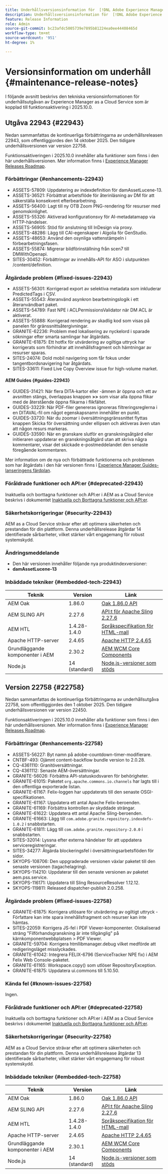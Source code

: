 ```yaml
---
title: Underhållsversionsinformation för  [!DNL Adobe Experience Manager] as a Cloud Service som är kopplad till 2025.10.0-funktionsaktivering.
description: Underhållsversionsinformation för  [!DNL Adobe Experience Manager] as a Cloud Service som är kopplad till 2025.10.0-funktionsaktivering.
feature: Release Information
role: Admin
source-git-commit: bc23afdc5005739e7895b81224ea0ee44408465d
workflow-type: tm+mt
source-wordcount: '951'
ht-degree: 1%

---
```


# Versionsinformation om underhåll {#maintenance-release-notes}

I följande avsnitt beskrivs den tekniska versionsinformationen för underhållsutgåvan av Experience Manager as a Cloud Service som är kopplad till funktionsaktivering i 2025.10.0.

## Utgåva 22943 {#22943}

Nedan sammanfattas de kontinuerliga förbättringarna av underhållsreleasen 22943, som offentliggjordes den 14 oktober 2025. Den tidigare underhållsversionen var version 22758.

Funktionsaktiveringen i 2025.10.0 innehåller alla funktioner som finns i den här underhållsversionen. Mer information finns i [Experience Manager Releases Roadmap](https://experienceleague.adobe.com/en/docs/experience-manager-release-information/aem-release-updates/update-releases-roadmap).

### Förbättringar {#enhancements-22943}

* ASSETS-57809: Uppdatering av indexdefinition för damAssetLucene-13.
* ASSETS-36521: Förbättrat arbetsflöde för återinläsning av DM för att säkerställa konsekvent efterbearbetning.
* ASSETS-56400: Lagt till ny OTB Zoom PNG-rendering för resurser med genomskinlighet.
* ASSETS-55326: Aktiverad konfigurationsvy för AI-metadatamapp via HTTP-händelser.
* ASSETS-56905: Stöd för anslutning till InDesign via proxy.
* ASSETS-48286: Lägg till CAI-egenskaper i Algolia för GenStudio.
* ASSETS-48653: Använd den osynliga vattenstämpeln i förbearbetningsfasen.
* ASSETS-55874: Migrerar bildförinställning från scen7 till DMWithOpenapi.
* SITES-30452: Förbättringar av innehålls-API för ASO i slutpunkten /content/definition.

### Åtgärdade problem {#fixed-issues-22943}

* ASSETS-56301: Korrigerad export av selektiva metadata som inkluderar PredictedTags i CSV.
* ASSETS-55543: Återanvänd asynkron bearbetningslogik i ett återanvändbart paket.
* ASSETS-54789: Fast NPE i ACLPermissionsValidator när DM ACL är aktiverat.
* ASSETS-55888: Korrigerad rendering av skadlig kod som visas på panelen för gränssnittsåtergivningar.
* GRANITE-62236: Problem med lokalisering av nyckelord i sparade sökningar efter smarta samlingar har åtgärdats.
* GRANITE-61875: Ett hotfix för utvärdering av ogiltiga uttryck har korrigerats som förhindrar att innehållsfragment och hämtningar av resurser sparas.
* SITES-24074: Dold mobil navigering som får fokus under tangentbordsnavigering har åtgärdats.
* SITES-33611: Fixed Live Copy Overview issue for high-volume market.

#### AEM Guides {#guides-22943}

* GUIDES-31421: När flera DITA-kartor eller -ämnen är öppna och ett av avsnitten stängs, överlappas knappen **>>** som visar alla öppna flikar med de återstående öppna flikarna i flikfältet.
* GUIDES-33229: När PDF-filer genereras ignoreras filtreringsreglerna i en DITAVAL-fil om något egenskapsnamn innehåller en punkt.
* GUIDES-33720: När du zoomar i översättningsgränssnittet flyttas knappen Skicka för översättning under ellipsen och aktiveras även utan att någon resurs markeras.
* GUIDES-33590: När en granskare slutför en granskningsåtgärd eller initieraren uppdaterar en granskningsåtgärd utan att skriva några kommentarer, visar det skickade e-postmeddelandet den senaste föregående kommentaren.

Mer information om de nya och förbättrade funktionerna och problemen som har åtgärdats i den här versionen finns i [Experience Manager Guides-lanseringens färdplan](https://experienceleague.adobe.com/en/docs/experience-manager-guides/using/release-info/aem-guides-releases-roadmap).

### Föråldrade funktioner och API:er {#deprecated-22943}

Inaktuella och borttagna funktioner och API:er i AEM as a Cloud Service beskrivs i dokumentet [Inaktuella och Borttagna funktioner och API:er](/help/release-notes/deprecated-removed-features.md).

### Säkerhetskorrigeringar {#security-22943}

AEM as a Cloud Service strävar efter att optimera säkerheten och prestandan för din plattform. Denna underhållsrelease åtgärdar 14 identifierade sårbarheter, vilket stärker vårt engagemang för robust systemskydd.

### Ändringsmeddelande

* Den här versionen innehåller följande nya produktindexversioner:
* **damAssetLucene-13**

### Inbäddade tekniker {#embedded-tech-22943}

| Teknik | Version | Länk |
|---|---|---|
| AEM Oak | 1.86.0 | [Oak 1.86.0 API](https://www.javadoc.io/doc/org.apache.jackrabbit/oak-api/1.86/index.html) |
| AEM SLING API | 2.27.6 | [API:t för Apache Sling 2.27.6 ](https://www.javadoc.io/doc/org.apache.sling/org.apache.sling.api/latest/index.html) |
| AEM HTL | 1.4.28-1.4.0 | [Språkspecifikation för HTML-mall](https://github.com/adobe/htl-spec) |
| Apache HTTP-server | 2.4.65 | [Apache HTTP 2.4.65](https://apache.googlesource.com/httpd/+/refs/tags/2.4.65/CHANGES) |
| Grundläggande komponenter i AEM | 2.30.2 | [AEM WCM Core Components](https://github.com/adobe/aem-core-wcm-components) |
| Node.js | 14 (standard) | [Node.js-versioner som stöds](https://experienceleague.adobe.com/en/docs/experience-manager-cloud-service/content/implementing/developing/developing-with-front-end-pipelines#node-versions) |

## Version 22758 {#22758}

Nedan sammanfattas de kontinuerliga förbättringarna av underhållsutgåva 22758, som offentliggjordes den 1 oktober 2025. Den tidigare underhållsversionen var version 22450.

Funktionsaktiveringen i 2025.10.0 innehåller alla funktioner som finns i den här underhållsversionen. Mer information finns i [Experience Manager Releases Roadmap](https://experienceleague.adobe.com/en/docs/experience-manager-release-information/aem-release-updates/update-releases-roadmap).

### Förbättringar {#enhancements-22758}

* ASSETS-56227: Byt namn på adobe-countdown-timer-modifierare.
* CNTBF-493: Ojämnt content-backflow bundle version to 2.0.28.
* CQ-4361110: Granitöversättningar.
* CQ-4361112: Senaste AEM-översättningar.
* GRANITE-56026: Förbättra API-statuskodsvaren för behörigheter.
* GRANITE-61015: Paketet `org.apache.commons.io.channels` har lagts till i den offentliga exporterade listan.
* GRANITE-61167: Felix-loggen har uppdaterats till den senaste OSGI-specifikationen.
* GRANITE-61167: Uppdatera ett antal Apache Felix-beroenden.
* GRANITE-61169: Förbättra kontrollen av skyddade strängar.
* GRANITE-61622: Uppdatera ett antal Apache Sling-beroenden.
* GRANITE-61663: Lägg till `com.adobe.granite.repository.indexdefs-1.0.2` i snabbstarten.
* GRANITE-61811: Lägg till `com.adobe.granite.repository-2.0.0` i snabbstarten.
* SITES-32014: Lyssna efter externa händelser för att uppdatera serviceregistreringar.
* SITES-34277: Åtgärda blockeringsfel i översättningsarbetsflöden för sidor.
* SKYOPS-108706: Den uppgraderade versionen växlar paketet till den senaste versionen (tagachelagring).
* SKYOPS-114210: Uppdaterar till den senaste versionen av paketet aem.pss.service.
* SKYOPS-116171: Uppdatera till Sling ResourceResolver 1.12.12.
* SKYOPS-119811: Released dispatcher-publish 2.0.258.

### Åtgärdade problem {#fixed-issues-22758}

* GRANITE-61875: Korrigera utlösare för utvärdering av ogiltigt uttryck - Författare kan inte spara innehållsfragment och resurser kan inte hämtas.
* SITES-22059: Korrigera JS-fel i PDF Viewer-komponenter. Olokaliserad sträng &quot;Filförhandsgranskning är inte tillgänglig&quot; på kärnkomponentwebbplatsen > PDF Viewer.
* GRANITE-59704: Korrigera htmllibmanager.debug vilket medförde att redigeringsläget misslyckades.
* GRANITE-61042: Integrera FELIX-6796 (ServiceTracker NPE fix) i AEM Felix Web Console-paketet.
* GRANITE-61165: Workspace.copy() som utlöser RepositoryException.
* GRANITE-61875: Uppdatera ui.commons till 5.10.50.

### Kända fel {#known-issues-22758}

Ingen.

### Föråldrade funktioner och API:er {#deprecated-22758}

Inaktuella och borttagna funktioner och API:er i AEM as a Cloud Service beskrivs i dokumentet [Inaktuella och Borttagna funktioner och API:er](/help/release-notes/deprecated-removed-features.md).

### Säkerhetskorrigeringar {#security-22758}

AEM as a Cloud Service strävar efter att optimera säkerheten och prestandan för din plattform. Denna underhållsrelease åtgärdar 13 identifierade sårbarheter, vilket stärker vårt engagemang för robust systemskydd.

### Inbäddade tekniker {#embedded-tech-22758}

| Teknik | Version | Länk |
|---|---|---|
| AEM Oak | 1.86.0 | [Oak 1.86.0 API](https://www.javadoc.io/doc/org.apache.jackrabbit/oak-api/1.86/index.html) |
| AEM SLING API | 2.27.6 | [API:t för Apache Sling 2.27.6 ](https://www.javadoc.io/doc/org.apache.sling/org.apache.sling.api/latest/index.html) |
| AEM HTL | 1.4.28-1.4.0 | [Språkspecifikation för HTML-mall](https://github.com/adobe/htl-spec) |
| Apache HTTP-server | 2.4.65 | [Apache HTTP 2.4.65](https://apache.googlesource.com/httpd/+/refs/tags/2.4.65/CHANGES) |
| Grundläggande komponenter i AEM | 2.30.1 | [AEM WCM Core Components](https://github.com/adobe/aem-core-wcm-components) |
| Node.js | 14 (standard) | [Node.js-versioner som stöds](https://experienceleague.adobe.com/en/docs/experience-manager-cloud-service/content/implementing/developing/developing-with-front-end-pipelines#node-versions) |
